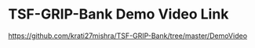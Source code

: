 # TSF-GRIP-Bank Demo Video Link

https://github.com/krati27mishra/TSF-GRIP-Bank/tree/master/DemoVideo
